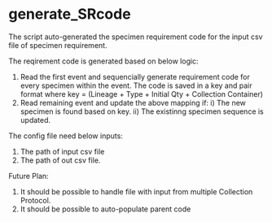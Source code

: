 # generate_SRcode

The script auto-generated the specimen requirement code for the input csv file of specimen requirement.

The reqirement code is generated based on below logic:
1. Read the first event and sequencially generate requirement code for every specimen within the event. The code is saved in a key and pair format where key = (Lineage + Type + Initial Qty + Collection Container) 
2. Read remaining event and update the above mapping if:
  i) The new specimen is found based on key.
  ii) The existinng specimen sequence is updated.

The config file need below inputs:
1. The path of input csv file
2. The path of out csv file.

Future Plan:
1. It should be possible to handle file with input from multiple Collection Protocol.
2. It should be possible to auto-populate parent code
